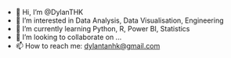 - 👋 Hi, I’m @DylanTHK
- 👀 I’m interested in Data Analysis, Data Visualisation, Engineering
- 🌱 I’m currently learning Python, R, Power BI, Statistics
- 💞️ I’m looking to collaborate on ...
- 📫 How to reach me: dylantanhk@gmail.com

<!---
DylanTHK/DylanTHK is a ✨ special ✨ repository because its `README.md` (this file) appears on your GitHub profile.
You can click the Preview link to take a look at your changes.
--->
